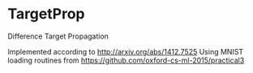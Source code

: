 # TargetProp
Difference Target Propagation 

Implemented according to http://arxiv.org/abs/1412.7525
Using MNIST loading routines from https://github.com/oxford-cs-ml-2015/practical3
